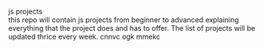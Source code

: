 js projects  
this repo will contain js projects from beginner to advanced explaining everything that the project does and has to offer. The list of projects will be updated thrice every week. 
cnnvc
ogk mmekc
